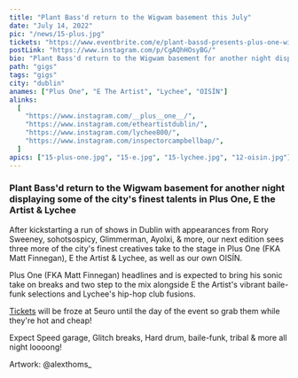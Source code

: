 ```yaml
---
title: "Plant Bass'd return to the Wigwam basement this July"
date: "July 14, 2022"
pic: "/news/15-plus.jpg"
tickets: "https://www.eventbrite.com/e/plant-bassd-presents-plus-one-with-e-the-artist-lychee-tickets-384796585947"
postLink: "https://www.instagram.com/p/CgAQhHOsyBG/"
bio: "Plant Bass'd return to the Wigwam basement for another night displaying some of the city's finest talents in Plus One, E the Artist & Lychee..."
path: "gigs"
tags: "gigs"
city: "dublin"
anames: ["Plus One", "E The Artist", "Lychee", "OISÍN"]
alinks:
  [
    "https://www.instagram.com/__plus__one__/",
    "https://www.instagram.com/etheartistdublin/",
    "https://www.instagram.com/lychee800/",
    "https://www.instagram.com/inspectorcampbellbap/",
  ]
apics: ["15-plus-one.jpg", "15-e.jpg", "15-lychee.jpg", "12-oisin.jpg"]
---
```


### Plant Bass'd return to the Wigwam basement for another night displaying some of the city's finest talents in Plus One, E the Artist & Lychee

After kickstarting a run of shows in Dublin with appearances from Rory Sweeney, sohotsospicy, Glimmerman, Ayolxi, & more, our next edition sees three more of the city's finest creatives take to the stage in Plus One (FKA Matt Finnegan), E the Artist & Lychee, as well as our own OISÍN.

Plus One (FKA Matt Finnegan) headlines and is expected to bring his sonic take on breaks and two step to the mix alongside E the Artist's vibrant baile-funk selections and Lychee's hip-hop club fusions.

[Tickets](https://www.eventbrite.com/e/plant-bassd-presents-plus-one-with-e-the-artist-lychee-tickets-384796585947) will be froze at 5euro until the day of the event so grab them while they're hot and cheap!

Expect Speed garage, Glitch breaks, Hard drum, baile-funk, tribal & more all night loooong!

Artwork: @alexthoms\_
